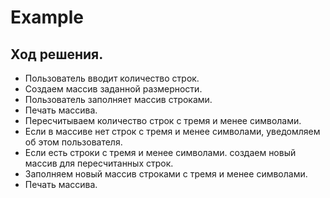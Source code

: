 # Example
## Ход решения.
+ Пользователь вводит количество строк.
+ Создаем массив заданной размерности.
+ Пользователь заполняет массив строками.
+ Печать массива.
+ Пересчитываем количество строк с тремя и менее символами.
+ Если в массиве нет строк с тремя и менее символами, уведомляем об этом пользователя.
+ Если есть строки с тремя и менее символами. создаем новый массив для пересчитанных строк.
+ Заполняем новый массив строками с тремя и менее символами.
+ Печать массива.